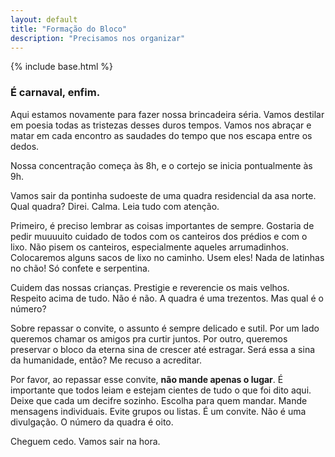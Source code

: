 ```yaml
---
layout: default
title: "Formação do Bloco"
description: "Precisamos nos organizar"
---
```

{% include base.html %}

### É carnaval, enfim.

Aqui estamos novamente para fazer nossa brincadeira séria. Vamos destilar em poesia todas as tristezas desses duros tempos. Vamos nos abraçar e matar em cada encontro as saudades do tempo que nos escapa entre os dedos.

Nossa concentração começa às 8h, e o cortejo se inicia pontualmente às 9h.

Vamos sair da pontinha sudoeste de uma quadra residencial da asa norte.	Qual quadra? Direi. Calma. Leia tudo com atenção.

Primeiro, é preciso lembrar as coisas importantes de sempre. Gostaria de pedir muuuuito cuidado de todos com os canteiros dos prédios e com o lixo. Não pisem os canteiros, especialmente aqueles arrumadinhos. Colocaremos alguns sacos de lixo no caminho. Usem eles! Nada de latinhas no chão! Só confete e serpentina.

Cuidem das nossas crianças. Prestigie e reverencie os mais velhos. Respeito acima de tudo. Não é não. A quadra é uma trezentos. Mas qual é o número?

Sobre repassar o convite, o assunto é sempre delicado e sutil. Por um lado queremos chamar os amigos pra curtir juntos. Por outro, queremos preservar o bloco da eterna sina de crescer até estragar. Será essa a sina da humanidade, então? Me recuso a acreditar.

Por favor, ao repassar esse convite, **não mande apenas o lugar**. É importante que todos leiam e estejam cientes de tudo o que foi dito aqui. Deixe que cada um decifre sozinho. Escolha para quem mandar. Mande mensagens individuais. Evite grupos ou listas. É um convite. Não é uma divulgação. O número da quadra é oito.

Cheguem cedo. Vamos sair na hora.




